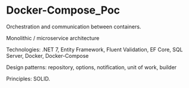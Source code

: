 # Docker-Compose_Poc

Orchestration and communication between containers.

Monolithic / microservice architecture

Technologies: .NET 7, Entity Framework, Fluent Validation, EF Core, SQL Server, Docker, Docker-Compose

Design patterns: repository, options, notification, unit of work, builder

Principles: SOLID.
